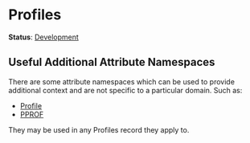 <!--- Hugo front matter used to generate the website version of this page:
linkTitle: Profiles
--->

# Profiles

**Status**: [Development][DocumentStatus]

## Useful Additional Attribute Namespaces

There are some attribute namespaces which can be used to provide additional context and
are not specific to a particular domain. Such as:

* [Profile](/docs/registry/attributes/profile.md)
* [PPROF](/docs/registry/attributes/pprof)

They may be used in any Profiles record they apply to.

[DocumentStatus]: https://opentelemetry.io/docs/specs/otel/document-status
[pprofLink]: https://github.com/google/pprof
